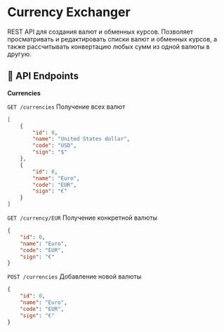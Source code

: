 # Currency Exchanger

REST API для создания валют и обменных курсов. Позволяет просматривать и редактировать списки валют и обменных курсов, а также рассчитывать конвертацию любых сумм из одной валюты в другую.

##  🚀  API Endpoints

**Currencies**

`GET /currencies`
Получение всех валют
```json
[
    {
        "id": 0,
        "name": "United States dollar",
        "code": "USD",
        "sign": "$"
    },   
    {
        "id": 0,
        "name": "Euro",
        "code": "EUR",
        "sign": "€"
    }
]
```

`GET /currency/EUR`
Получение конкретной валюты
```json
{
    "id": 0,
    "name": "Euro",
    "code": "EUR",
    "sign": "€"
}
```

`POST /currencies`
Добавление новой валюты
```json
{
    "id": 0,
    "name": "Euro",
    "code": "EUR",
    "sign": "€"
}

```
